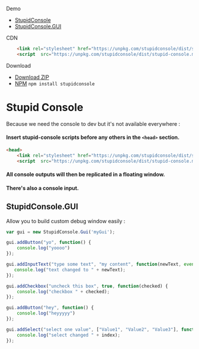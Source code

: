 Demo 
* [StupidConsole](https://codepen.io/levavasseur/pen/rqEvVe)
* [StupidConsole.GUI](https://codepen.io/levavasseur/pen/YJoLpL)

CDN 
```html
    <link rel="stylesheet" href="https://unpkg.com/stupidconsole/dist/stupid-console.min.css">
    <script  src="https://unpkg.com/stupidconsole/dist/stupid-console.min.js"></script>
``` 
Download
* [Download ZIP](https://github.com/axeon-software/StupidConsole/releases)
* [NPM](https://www.npmjs.com/package/stupidconsole) ```npm install stupidconsole``` 
# Stupid Console 

Because we need the console to dev but it's not available everywhere :

#### Insert stupid-console scripts before any others in the ```<head>``` section.
```html
<head>
    <link rel="stylesheet" href="https://unpkg.com/stupidconsole/dist/stupid-console.min.css">
    <script  src="https://unpkg.com/stupidconsole/dist/stupid-console.min.js"></script>
``` 

#### All console outputs will then be replicated in a floating window.
#### There's also a console input.

## StupidConsole.GUI 

Allow you to build custom debug window easily :

```js
var gui = new StupidConsole.Gui('myGui');

gui.addButton("yo", function() {
    console.log("yoooo")
});

gui.addInputText("type some text", "my content", function(newText, event) {
   console.log("text changed to " + newText);
});

gui.addCheckbox("uncheck this box", true, function(checked) {
    console.log("checkbox " + checked);
});

gui.addButton("hey", function() {
    console.log("heyyyyy")
});

gui.addSelect("select one value", ["Value1", "Value2", "Value3"], function(index) {
    console.log("select changed " + index);
});

```
